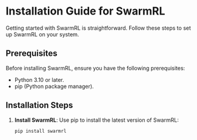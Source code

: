 # Installation Guide for SwarmRL

Getting started with SwarmRL is straightforward. Follow these steps to set up SwarmRL on your system.

## Prerequisites

Before installing SwarmRL, ensure you have the following prerequisites:

- Python 3.10 or later.
- pip (Python package manager).

## Installation Steps

1. **Install SwarmRL**:
   Use pip to install the latest version of SwarmRL:
   ```bash
   pip install swarmrl
   ```
